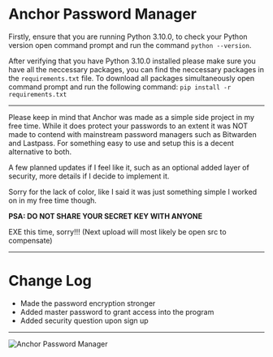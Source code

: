 # Anchor Password Manager
Firstly, ensure that you are running Python 3.10.0, to check your Python version open command prompt and run the command ```python --version```. 

After verifying that you have Python 3.10.0 installed please make sure you have all the neccessary packages, you can find the neccessary packages in the ```requirements.txt``` file. To download all packages simultaneously open command prompt and run the following command: ```pip install -r requirements.txt```

 -----------------------------------------------------------------------------
Please keep in mind that Anchor was made as a simple side project in my free time. While it does protect your passwords to an extent it was NOT made to contend with mainstream password managers such as Bitwarden and Lastpass. For something easy to use and setup this is a decent alternative to both.

A few planned updates if I feel like it, such as an optional added layer of security, more details if I decide to implement it.

Sorry for the lack of color, like I said it was just something simple I worked on in my free time though.

**PSA: DO NOT SHARE YOUR SECRET KEY WITH ANYONE**

EXE this time, sorry!!! (Next upload will most likely be open src to compensate)

-----------------------------------------------------------------------------
# Change Log
- Made the password encryption stronger
- Added master password to grant access into the program
- Added security question upon sign up 
-----------------------------------------------------------------------------
![Anchor Password Manager](https://cdn.discordapp.com/attachments/928077111019860068/1131830026422190090/image.png)